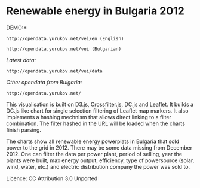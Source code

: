 Renewable energy in Bulgaria 2012
==============================

DEMO:*

	http://opendata.yurukov.net/vei/en (English)

	http://opendata.yurukov.net/vei (Bulgarian)

*Latest data:*

	http://opendata.yurukov.net/vei/data

*Other opendata from Bulgaria:*

	http://opendata.yurukov.net/

This visualisation is built on D3.js, Crossfilter.js, DC.js and Leaflet. It builds a DC.js like chart for single selection filtering of Leaflet map markers. It also implements a hashing mechnism that allows direct linking to a filter combination. The filter hashed in the URL will be loaded when the charts finish parsing.

The charts show all renewable energy powerplats in Bulgaria that sold power to the grid in 2012. There may be some data missing from December 2012. One can filter the data per power plant, period of selling, year the plants were built, max energy output, efficiency, type of powersource (solar, wind, water, etc.) and electric distribution company the power was sold to.

Licence: CC Attribution 3.0 Unported

